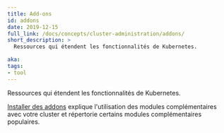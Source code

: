 ```yaml
---
title: Add-ons
id: addons
date: 2019-12-15
full_link: /docs/concepts/cluster-administration/addons/
short_description: >
  Ressources qui étendent les fonctionnalités de Kubernetes.

aka:
tags:
- tool
---
```

  Ressources qui étendent les fonctionnalités de Kubernetes.

<!--more-->
[Installer des addons](/docs/concepts/cluster-administration/addons/) explique l'utilisation des modules complémentaires avec votre cluster et répertorie certains modules complémentaires populaires.
